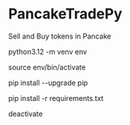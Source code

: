 # PancakeTradePy

Sell and Buy tokens in Pancake

python3.12 -m venv env

source env/bin/activate

pip install --upgrade pip

pip install -r requirements.txt

deactivate
